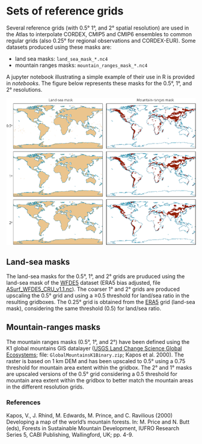 # Sets of reference grids

Several reference grids (with 0.5&deg; 1&deg;, and 2&deg; spatial resolution) are used in the Atlas to interpolate CORDEX, CMIP5 and CMIP6 ensembles to common regular grids (also 0.25&deg; for regional observations and CORDEX-EUR). Some datasets produced using these masks are:
* land sea masks: `land_sea_mask_*.nc4`
* mountain ranges masks: `mountain_ranges_mask_*.nc4`

A jupyter notebook illustrating a simple example of their use in R is provided in *notebooks*.
The figure below represents these masks for the 0.5&deg;, 1&deg;, and 2&deg; resolutions.

<p align="center">
  <img src="/man/reference-grids.png" alt="" width="" />
</p>

## Land-sea masks
The land-sea masks for the 0.5&deg;, 1&deg;, and 2&deg; grids are pruduced using the land-sea mask of the [WFDE5](https://essd.copernicus.org/articles/12/2097/2020/) dataset (ERA5 bias adjusted, file [ASurf_WFDE5_CRU_v1.1.nc](https://doi.org/10.24381/cds.20d54e34)). The coarser 1&deg; and 2&deg; grids are produced upscaling the 0.5&deg; grid and using a ≥0.5 threshold for land/sea ratio in the resulting gridboxes. The 0.25&deg; grid is obtained from the [ERA5](https://doi.org/10.24381/cds.adbb2d47) grid (land-sea mask), considering the same threshold (0.5) for land/sea ratio.

## Mountain-ranges masks
The mountain ranges masks (0.5&deg;, 1&deg;, and 2&deg;) have been defined using the K1 global mountains GIS datalayer ([USGS Land Change Science Global Ecosystems](https://rmgsc.cr.usgs.gov/outgoing/ecosystems/Global); file: `GlobalMountainsK1Binary.zip`; Kapos et al. 2000). The raster is based on 1 km DEM and has been upscaled to 0.5° using a 0.75 threshold for mountain area extent within the gridbox. The 2° and 1° masks are upscaled versions of the 0.5° grid considering a 0.5 threshold for mountain area extent within the gridbox to better match the mountain areas in the different resolution grids.

### References
Kapos, V., J. Rhind, M. Edwards, M. Prince, and C. Ravilious (2000) Developing a map of the world’s mountain forests. In: M. Price and N. Butt (eds), Forests in Sustainable Mountain Development, IUFRO Research Series 5, CABI Publishing, Wallingford, UK; pp. 4-9.
